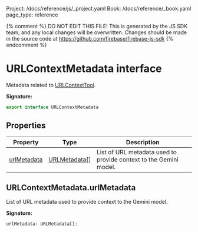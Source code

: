 Project: /docs/reference/js/_project.yaml
Book: /docs/reference/_book.yaml
page_type: reference

{% comment %}
DO NOT EDIT THIS FILE!
This is generated by the JS SDK team, and any local changes will be
overwritten. Changes should be made in the source code at
https://github.com/firebase/firebase-js-sdk
{% endcomment %}

# URLContextMetadata interface
Metadata related to [URLContextTool](./ai.urlcontexttool.md#urlcontexttool_interface)<!-- -->.

<b>Signature:</b>

```typescript
export interface URLContextMetadata 
```

## Properties

|  Property | Type | Description |
|  --- | --- | --- |
|  [urlMetadata](./ai.urlcontextmetadata.md#urlcontextmetadataurlmetadata) | [URLMetadata](./ai.urlmetadata.md#urlmetadata_interface)<!-- -->\[\] | List of URL metadata used to provide context to the Gemini model. |

## URLContextMetadata.urlMetadata

List of URL metadata used to provide context to the Gemini model.

<b>Signature:</b>

```typescript
urlMetadata: URLMetadata[];
```
